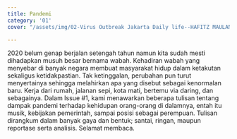 ```yaml
---
title: Pandemi
category: '01'
cover: "/assets/img/02-Virus Outbreak Jakarta Daily life--HAFITZ MAULANA.jpg"

---
```

2020 belum genap berjalan setengah tahun namun kita sudah mesti dihadapkan musuh besar bernama wabah. Kehadiran wabah yang menyebar di banyak negara membuat masyarakat hidup dalam ketakutan sekaligus ketidakpastian. Tak ketinggalan, perubahan pun turut menyertainya sehingga melahirkan apa yang disebut sebagai kenormalan baru. Kerja dari rumah, jalanan sepi, kota mati, bertemu via daring, dan sebagainya. Dalam Issue #1, kami menawarkan beberapa tulisan tentang dampak pandemi terhadap kehidupan orang-orang di dalamnya, entah itu musik, kebijakan pemerintah, sampai posisi sebagai perempuan. Tulisan dirangkum dalam banyak gaya dan bentuk; santai, ringan, maupun reportase serta analisis. Selamat membaca.